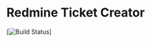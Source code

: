 # Redmine Ticket Creator

 [![Build Status](https://travis-ci.com/drholera/redmine-ticket-creator.svg?branch=master)]